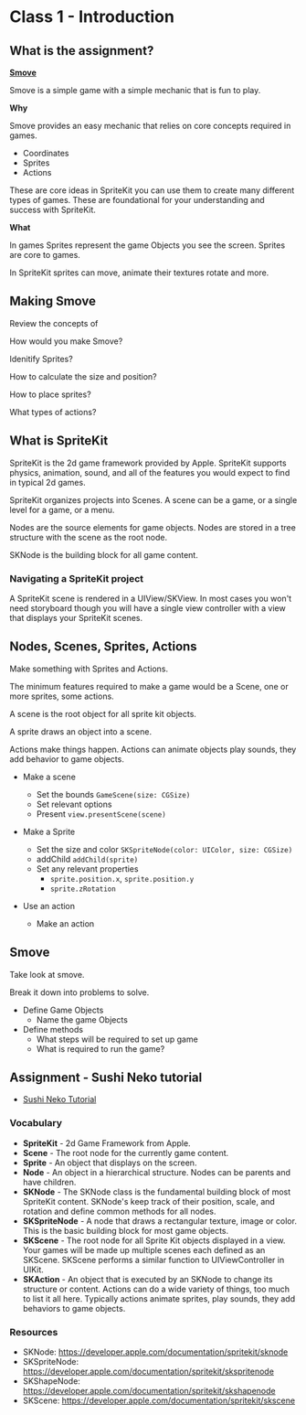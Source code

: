 # Class 1 - Introduction

## What is the assignment?

[**Smove**](https://itunes.apple.com/us/app/smove/id968818637?mt=8)

Smove is a simple game with a simple mechanic that
is fun to play.

**Why**

Smove provides an easy mechanic that relies on core
concepts required in games.

- Coordinates
- Sprites
- Actions

These are core ideas in SpriteKit you can use them to
create many different types of games. These are
foundational for your understanding and success with
SpriteKit.

**What**

In games Sprites represent the game Objects you see
the screen. Sprites are core to games.

In SpriteKit sprites can move, animate their textures
rotate and more.

## Making Smove

Review the concepts of

How would you make Smove?

Idenitify Sprites?

How to calculate the size and position?

How to place sprites?

What types of actions?

##  What is SpriteKit

SpriteKit is the 2d game framework provided by Apple.
SpriteKit supports physics, animation, sound, and all
of the features you would expect to find in typical
2d games.

SpriteKit organizes projects into Scenes. A scene can
be a game, or a single level for a game, or a menu.

Nodes are the source elements for game objects. Nodes
are stored in a tree structure with the scene as the
root node.

SKNode is the building block for all game content.

### Navigating a SpriteKit project

A SpriteKit scene is rendered in a UIView/SKView.
In most cases you won't need storyboard though
you will have a single view controller with a
view that displays your SpriteKit scenes.

## Nodes, Scenes, Sprites, Actions

Make something with Sprites and Actions.

The minimum features required to make a game would be
a Scene, one or more sprites, some actions.

A scene is the root object for all sprite kit objects.

A sprite draws an object into a scene.

Actions make things happen. Actions can animate objects
play sounds, they add behavior to game objects.

- Make a scene
  - Set the bounds `GameScene(size: CGSize)`
  - Set relevant options
  - Present `view.presentScene(scene)`

- Make a Sprite
  - Set the size and color `SKSpriteNode(color: UIColor, size: CGSize)`
  - addChild `addChild(sprite)`
  - Set any relevant properties
    - `sprite.position.x`, `sprite.position.y`
    - `sprite.zRotation`

- Use an action
  - Make an action

## Smove

Take look at smove.

Break it down into problems to solve.

- Define Game Objects
  - Name the game Objects
- Define methods
  - What steps will be required to set up game
  - What is required to run the game?

## Assignment - Sushi Neko tutorial

- [Sushi Neko Tutorial](https://github.com/soggybag/Sushi-Neko-SpriteKit-Swift3)

### Vocabulary

- **SpriteKit** - 2d Game Framework from Apple.
- **Scene** - The root node for the currently game content.
- **Sprite** - An object that displays on the screen.
- **Node** - An object in a hierarchical structure. Nodes
can be parents and have children.
- **SKNode** - The SKNode class is the fundamental building
block of most SpriteKit content. SKNode's keep track of
their position, scale, and rotation and define common methods
for all nodes.
- **SKSpriteNode** - A node that draws a rectangular texture,
image or color. This is the basic building block for most
game objects.
- **SKScene** - The root node for all Sprite Kit objects
displayed in a view. Your games will be made up multiple
scenes each defined as an SKScene. SKScene performs a
similar function to UIViewController in UIKit.
- **SKAction** - An object that is executed by an SKNode to
change its structure or content. Actions can do a wide
variety of things, too much to list it all here.
Typically actions animate sprites, play sounds, they
add behaviors to game objects.

### Resources

- SKNode: https://developer.apple.com/documentation/spritekit/sknode
- SKSpriteNode: https://developer.apple.com/documentation/spritekit/skspritenode
- SKShapeNode: https://developer.apple.com/documentation/spritekit/skshapenode
- SKScene: https://developer.apple.com/documentation/spritekit/skscene
